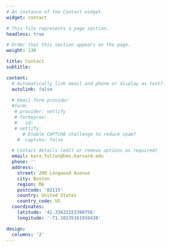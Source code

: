 ```yaml
---
# An instance of the Contact widget.
widget: contact

# This file represents a page section.
headless: true

# Order that this section appears on the page.
weight: 130

title: Contact
subtitle:

content:
  # Automatically link email and phone or display as text?
  autolink: false
  
  # Email form provider
  #form:
   # provider: netlify
   # formspree:
   #   id:
   # netlify:
      # Enable CAPTCHA challenge to reduce spam?
    #  captcha: false

  # Contact details (edit or remove options as required)
  email: kara_fulton@hms.harvard.edu
  phone: ''
  address:
    street: 200 Longwood Avenue
    city: Boston
    region: MA
    postcode: '02115'
    country: United States
    country_code: US
  coordinates:
    latitude: '42.33622153390756'
    longitude: '-71.10235161934438'

design:
  columns: '2'
---
```

